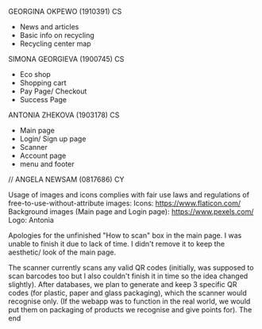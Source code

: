 GEORGINA OKPEWO (1910391)	CS
- News and articles
- Basic info on recycling
- Recycling center map

SIMONA GEORGIEVA (1900745)	CS
- Eco shop
- Shopping cart
- Pay Page/ Checkout
- Success Page	

ANTONIA ZHEKOVA (1903178)	CS
- Main page
- Login/ Sign up page
- Scanner
- Account page
- menu and footer

// ANGELA NEWSAM (0817686)	CY

Usage of images and icons complies with fair use laws and regulations of free-to-use-without-attribute images:
Icons: https://www.flaticon.com/
Background images (Main page and Login page): https://www.pexels.com/ 
Logo: Antonia

Apologies for the unfinished "How to scan" box in the main page. I was unable to finish it due to lack of time. 
I didn't remove it to keep the aesthetic/ look of the main page. 

The scanner currently scans any valid QR codes (initially, was supposed to scan barcodes too but I also couldn't finish it in time
so the idea changed slightly).
After databases, we plan to generate and keep 3 specific QR codes (for plastic, paper and glass packaging), which the scanner would recognise only.
(If the webapp was to function in the real world, we would put them on packaging of products we recognise and give points for).
The end
